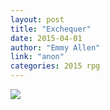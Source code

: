 ```yaml
---
layout: post
title: "Exchequer"
date: 2015-04-01
author: "Emmy Allen"
link: "anon"
categories: 2015 rpg
---
```

![]({{site.url}}/2015images/Exchequer.jpg)

